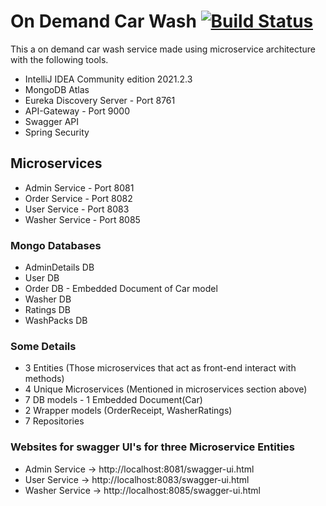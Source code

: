 # On Demand Car Wash [![Build Status](https://travis-ci.org/joemccann/dillinger.svg?branch=master)](https://travis-ci.org/joemccann/dillinger)

This a on demand car wash service made using microservice architecture
with the following tools.

- IntelliJ IDEA Community edition 2021.2.3
- MongoDB Atlas
- Eureka Discovery Server - Port 8761
- API-Gateway - Port 9000
- Swagger API
- Spring Security

## Microservices
- Admin Service - Port 8081
- Order Service - Port 8082
- User Service - Port 8083
- Washer Service - Port 8085

### Mongo Databases
- AdminDetails DB
- User DB
- Order DB - Embedded Document of Car model
- Washer DB
- Ratings DB
- WashPacks DB

### Some Details
- 3 Entities (Those microservices that act as front-end interact with methods)
- 4 Unique Microservices (Mentioned in microservices section above)
- 7 DB models - 1 Embedded Document(Car)
- 2 Wrapper models (OrderReceipt, WasherRatings)
- 7 Repositories

### Websites for swagger UI's for three Microservice Entities
- Admin Service -> http://localhost:8081/swagger-ui.html
- User Service -> http://localhost:8083/swagger-ui.html
- Washer Service -> http://localhost:8085/swagger-ui.html
